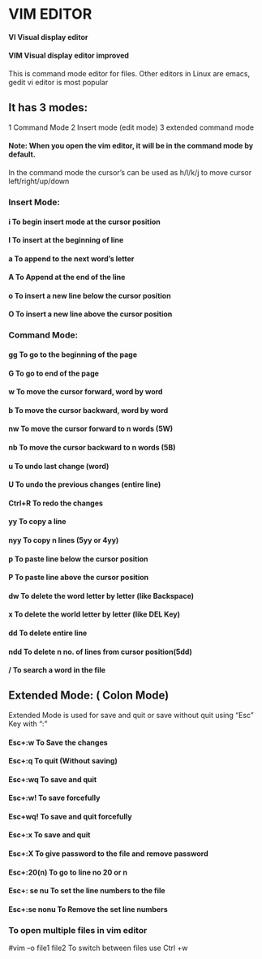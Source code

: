 # VIM EDITOR
#### VI Visual display editor
#### VIM Visual display editor improved

This is command mode editor for files. Other editors in Linux are emacs, gedit
vi editor is most popular

## It has 3 modes:
1 Command Mode
2 Insert mode (edit mode)
3 extended command mode
#### Note: When you open the vim editor, it will be in the command mode by default.
In the command mode the cursor’s can be used as
h/l/k/j to move cursor left/right/up/down

### Insert Mode:
#### i To begin insert mode at the cursor position
#### I To insert at the beginning of line
#### a To append to the next word’s letter
#### A To Append at the end of the line
#### o To insert a new line below the cursor position
#### O To insert a new line above the cursor position

### Command Mode:
#### gg To go to the beginning of the page
#### G To go to end of the page
#### w To move the cursor forward, word by word
#### b To move the cursor backward, word by word
#### nw To move the cursor forward to n words (5W)
#### nb To move the cursor backward to n words (5B)
#### u To undo last change (word)
#### U To undo the previous changes (entire line)
#### Ctrl+R To redo the changes
#### yy To copy a line
#### nyy To copy n lines (5yy or 4yy)
#### p To paste line below the cursor position
#### P To paste line above the cursor position
#### dw To delete the word letter by letter (like Backspace)
#### x To delete the world letter by letter (like DEL Key)
#### dd To delete entire line
#### ndd To delete n no. of lines from cursor position(5dd)
#### / To search a word in the file

## Extended Mode: ( Colon Mode)
Extended Mode is used for save and quit or save without quit using “Esc” Key with “:”

#### Esc+:w To Save the changes
#### Esc+:q To quit (Without saving)
#### Esc+:wq To save and quit
#### Esc+:w! To save forcefully
#### Esc+wq! To save and quit forcefully
#### Esc+:x To save and quit
#### Esc+:X To give password to the file and remove password
#### Esc+:20(n) To go to line no 20 or n
#### Esc+: se nu To set the line numbers to the file
#### Esc+:se nonu To Remove the set line numbers

### To open multiple files in vim editor
#vim –o file1 file2
To switch between files use Ctrl +w
